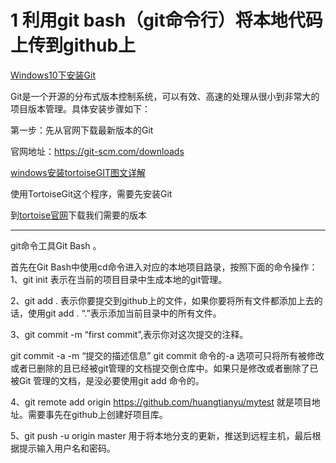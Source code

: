 # 1 利用git bash（git命令行）将本地代码上传到github上

[Windows10下安装Git](https://blog.csdn.net/qq_32786873/article/details/80570783)

Git是一个开源的分布式版本控制系统，可以有效、高速的处理从很小到非常大的项目版本管理。具体安装步骤如下：

第一步：先从官网下载最新版本的Git

官网地址：https://git-scm.com/downloads



[windows安装tortoiseGIT图文详解](https://blog.csdn.net/u011159417/article/details/78453099)

使用TortoiseGit这个程序，需要先安装Git

到[tortoise官网](https://tortoisegit.org/download/)下载我们需要的版本

-----------------------------------------------------------------------------------------------------------

git命令工具Git Bash 。 

首先在Git Bash中使用cd命令进入对应的本地项目路录，按照下面的命令操作： 
1、git init 表示在当前的项目目录中生成本地的git管理。

2、git add . 表示你要提交到github上的文件，如果你要将所有文件都添加上去的话，使用git add . “.”表示添加当前目录中的所有文件。

3、git commit -m “first commit”,表示你对这次提交的注释。

git commit -a -m “提交的描述信息” 
git commit 命令的-a 选项可只将所有被修改或者已删除的且已经被git管理的文档提交倒仓库中。如果只是修改或者删除了已被Git 管理的文档，是没必要使用git add 命令的。

4、git remote add origin https://github.com/huangtianyu/mytest 就是项目地址。需要事先在github上创建好项目库。

5、git push -u origin master 用于将本地分支的更新，推送到远程主机，最后根据提示输入用户名和密码。

